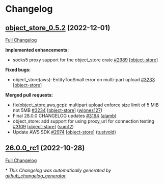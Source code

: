 <!---
  Licensed to the Apache Software Foundation (ASF) under one
  or more contributor license agreements.  See the NOTICE file
  distributed with this work for additional information
  regarding copyright ownership.  The ASF licenses this file
  to you under the Apache License, Version 2.0 (the
  "License"); you may not use this file except in compliance
  with the License.  You may obtain a copy of the License at

    http://www.apache.org/licenses/LICENSE-2.0

  Unless required by applicable law or agreed to in writing,
  software distributed under the License is distributed on an
  "AS IS" BASIS, WITHOUT WARRANTIES OR CONDITIONS OF ANY
  KIND, either express or implied.  See the License for the
  specific language governing permissions and limitations
  under the License.
-->

# Changelog

## [object_store_0.5.2](https://github.com/apache/arrow-rs/tree/object_store_0.5.2) (2022-12-01)

[Full Changelog](https://github.com/apache/arrow-rs/compare/26.0.0_rc1...object_store_0.5.2)

**Implemented enhancements:**

- socks5 proxy support for the object\_store crate [\#2989](https://github.com/apache/arrow-rs/issues/2989) [[object-store](https://github.com/apache/arrow-rs/labels/object-store)]

**Fixed bugs:**

- object\_store\(aws\): EntityTooSmall error on multi-part upload [\#3233](https://github.com/apache/arrow-rs/issues/3233) [[object-store](https://github.com/apache/arrow-rs/labels/object-store)]

**Merged pull requests:**

- fix\(object\_store,aws,gcp\): multipart upload enforce size limit of 5 MiB not 5MB [\#3234](https://github.com/apache/arrow-rs/pull/3234) [[object-store](https://github.com/apache/arrow-rs/labels/object-store)] ([wjones127](https://github.com/wjones127))
- Final 28.0.0 CHANGELOG updates [\#3194](https://github.com/apache/arrow-rs/pull/3194) ([alamb](https://github.com/alamb))
- object\_store: add support for using proxy\_url for connection testing [\#3109](https://github.com/apache/arrow-rs/pull/3109) [[object-store](https://github.com/apache/arrow-rs/labels/object-store)] ([sum12](https://github.com/sum12))
- Update AWS SDK [\#2974](https://github.com/apache/arrow-rs/pull/2974) [[object-store](https://github.com/apache/arrow-rs/labels/object-store)] ([tustvold](https://github.com/tustvold))

## [26.0.0_rc1](https://github.com/apache/arrow-rs/tree/26.0.0_rc1) (2022-10-28)

[Full Changelog](https://github.com/apache/arrow-rs/compare/object_store_0.5.1...26.0.0_rc1)



\* *This Changelog was automatically generated by [github_changelog_generator](https://github.com/github-changelog-generator/github-changelog-generator)*
